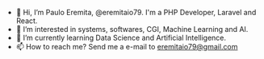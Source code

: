 - 👋 Hi, I’m Paulo Eremita, @eremitaio79. I'm a PHP Developer, Laravel and React. 
- 👀 I’m interested in systems, softwares, CGI, Machine Learning and AI.
- 🌱 I’m currently learning Data Science and Artificial Intelligence.
- 📫 How to reach me? Send me a e-mail to eremitaio79@gmail.com

<!---
eremitaio79/eremitaio79 is a ✨ special ✨ repository because its `README.md` (this file) appears on your GitHub profile.
You can click the Preview link to take a look at your changes.
--->
